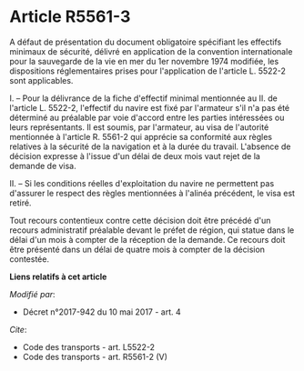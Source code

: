 # Article R5561-3

A défaut de présentation du document obligatoire spécifiant les effectifs minimaux de sécurité, délivré en application de la
convention internationale pour la sauvegarde de la vie en mer du 1er novembre 1974 modifiée, les dispositions réglementaires
prises pour l'application de l'article L. 5522-2 sont applicables. 

I. – Pour la délivrance de la fiche d'effectif minimal mentionnée au II. de l'article L. 5522-2, l'effectif du navire est
fixé par l'armateur s'il n'a pas été déterminé au préalable par voie d'accord entre les parties intéressées ou leurs
représentants. Il est soumis, par l'armateur, au visa de l'autorité mentionnée à l'article R. 5561-2 qui apprécie sa
conformité aux règles relatives à la sécurité de la navigation et à la durée du travail. L'absence de décision expresse à
l'issue d'un délai de deux mois vaut rejet de la demande de visa. 

II. – Si les conditions réelles d'exploitation du navire ne permettent pas d'assurer le respect des règles mentionnées à
l'alinéa précédent, le visa est retiré. 

Tout recours contentieux contre cette décision doit être précédé d'un recours administratif préalable devant le préfet de
région, qui statue dans le délai d'un mois à compter de la réception de la demande. Ce recours doit être présenté dans un
délai de quatre mois à compter de la décision contestée.

**Liens relatifs à cet article**

_Modifié par_:

  - Décret n°2017-942 du 10 mai 2017 - art. 4

_Cite_:

  - Code des transports - art. L5522-2
  - Code des transports - art. R5561-2 (V)
